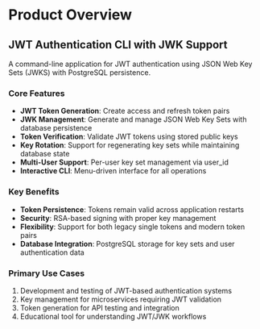# Product Overview

## JWT Authentication CLI with JWK Support

A command-line application for JWT authentication using JSON Web Key Sets (JWKS) with PostgreSQL persistence.

### Core Features

- **JWT Token Generation**: Create access and refresh token pairs
- **JWK Management**: Generate and manage JSON Web Key Sets with database persistence
- **Token Verification**: Validate JWT tokens using stored public keys
- **Key Rotation**: Support for regenerating key sets while maintaining database state
- **Multi-User Support**: Per-user key set management via user_id
- **Interactive CLI**: Menu-driven interface for all operations

### Key Benefits

- **Token Persistence**: Tokens remain valid across application restarts
- **Security**: RSA-based signing with proper key management
- **Flexibility**: Support for both legacy single tokens and modern token pairs
- **Database Integration**: PostgreSQL storage for key sets and user authentication data

### Primary Use Cases

1. Development and testing of JWT-based authentication systems
2. Key management for microservices requiring JWT validation
3. Token generation for API testing and integration
4. Educational tool for understanding JWT/JWK workflows